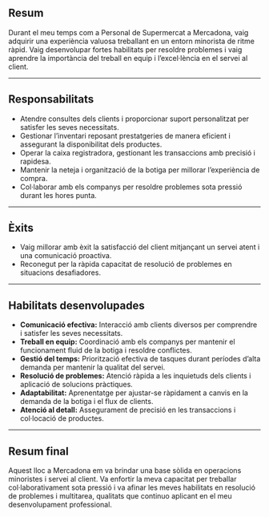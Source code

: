 ## Resum

Durant el meu temps com a Personal de Supermercat a Mercadona, vaig adquirir una experiència valuosa treballant en un entorn minorista de ritme ràpid. Vaig desenvolupar fortes habilitats per resoldre problemes i vaig aprendre la importància del treball en equip i l’excel·lència en el servei al client.

---

## Responsabilitats

- Atendre consultes dels clients i proporcionar suport personalitzat per satisfer les seves necessitats.  
- Gestionar l’inventari reposant prestatgeries de manera eficient i assegurant la disponibilitat dels productes.  
- Operar la caixa registradora, gestionant les transaccions amb precisió i rapidesa.  
- Mantenir la neteja i organització de la botiga per millorar l’experiència de compra.  
- Col·laborar amb els companys per resoldre problemes sota pressió durant les hores punta.

---

## Èxits

- Vaig millorar amb èxit la satisfacció del client mitjançant un servei atent i una comunicació proactiva.  
- Reconegut per la ràpida capacitat de resolució de problemes en situacions desafiadores.

---

## Habilitats desenvolupades

- **Comunicació efectiva:** Interacció amb clients diversos per comprendre i satisfer les seves necessitats.  
- **Treball en equip:** Coordinació amb els companys per mantenir el funcionament fluid de la botiga i resoldre conflictes.  
- **Gestió del temps:** Priorització efectiva de tasques durant períodes d’alta demanda per mantenir la qualitat del servei.  
- **Resolució de problemes:** Atenció ràpida a les inquietuds dels clients i aplicació de solucions pràctiques.  
- **Adaptabilitat:** Aprenentatge per ajustar-se ràpidament a canvis en la demanda de la botiga i el flux de clients.  
- **Atenció al detall:** Assegurament de precisió en les transaccions i col·locació de productes.

---

## Resum final

Aquest lloc a Mercadona em va brindar una base sòlida en operacions minoristes i servei al client. Va enfortir la meva capacitat per treballar col·laborativament sota pressió i va afinar les meves habilitats en resolució de problemes i multitarea, qualitats que continuo aplicant en el meu desenvolupament professional.